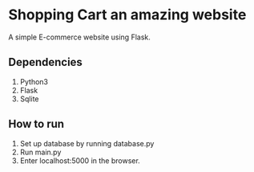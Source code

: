 # Shopping Cart an amazing website 
A simple E-commerce website using Flask.
  
## Dependencies ##
1. Python3
2. Flask
3. Sqlite

## How to run ##
1. Set up database by running database.py
2. Run main.py
3. Enter localhost:5000 in the browser.
